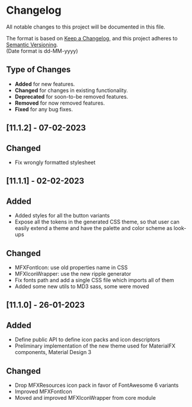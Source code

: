 # Changelog

All notable changes to this project will be documented in this file.

The format is based on [Keep a Changelog](https://keepachangelog.com/en/1.0.0/), and this project adheres
to [Semantic Versioning](https://semver.org/spec/v2.0.0.html).  
(Date format is dd-MM-yyyy)

## Type of Changes

- **Added** for new features.
- **Changed** for changes in existing functionality.
- **Deprecated** for soon-to-be removed features.
- **Removed** for now removed features.
- **Fixed** for any bug fixes.

[//]: ##[Unreleased]

## [11.1.2] - 07-02-2023

## Changed

- Fix wrongly formatted stylesheet

## [11.1.1] - 02-02-2023

## Added

- Added styles for all the button variants
- Expose all the tokens in the generated CSS theme, so that user can easily extend a theme and have the palette and
  color scheme as look-ups

## Changed

- MFXFontIcon: use old properties name in CSS
- MFXIconWrapper: use the new ripple generator
- Fix fonts path and add a single CSS file which imports all of them
- Added some new utils to MD3 sass, some were moved

## [11.1.0] - 26-01-2023

## Added

- Define public API to define icon packs and icon descriptors
- Preliminary implementation of the new theme used for MaterialFX components, Material Design 3

## Changed

- Drop MFXResources icon pack in favor of FontAwesome 6 variants
- Improved MFXFontIcon
- Moved and improved MFXIconWrapper from core module